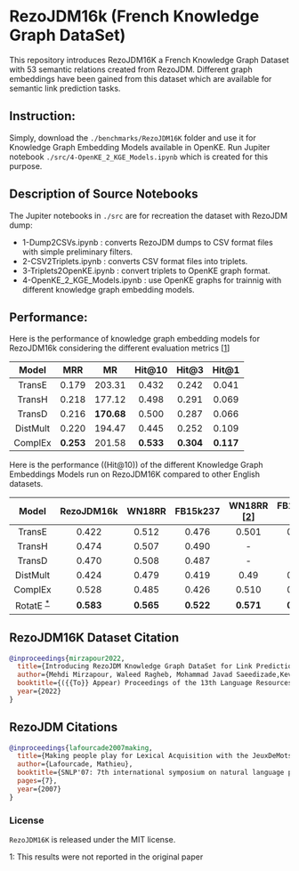 # RezoJDM16k (French Knowledge Graph DataSet)
This repository introduces RezoJDM16K a French Knowledge Graph Dataset with 53 semantic relations created from RezoJDM. Different graph embeddings have been gained from this dataset which are available for semantic link prediction tasks.

## Instruction:  

Simply, download the `./benchmarks/RezoJDM16K` folder and use it for Knowledge Graph Embedding Models available in OpenKE. Run Jupiter notebook `./src/4-OpenKE_2_KGE_Models.ipynb` which is created for this purpose.
  

## Description of Source Notebooks

The Jupiter notebooks in `./src` are for recreation the dataset with RezoJDM dump: 
- 1-Dump2CSVs.ipynb : converts RezoJDM dumps to CSV format files with simple preliminary filters.
- 2-CSV2Triplets.ipynb : converts CSV format files into triplets.
- 3-Triplets2OpenKE.ipynb : convert triplets to OpenKE graph format.
- 4-OpenKE_2_KGE_Models.ipynb : use OpenKE graphs for trainnig with different knowledge graph embedding models.  


## Performance:  

Here is the performance of knowledge graph embedding models for RezoJDM16k considering the different evaluation metrics \[[1](https://ieeexplore.ieee.org/stamp/stamp.jsp?tp=&arnumber=9220143)\]  

Model			|	MRR  |	MR	|	Hit@10	| Hit@3| Hit@1|
|:-:		|:-:	|:-:  |:-:  |:-:  |:-:  |
|TransE	|0.179	|203.31	|0.432|0.242|0.041|
|TransH	|0.218	|177.12	|0.498|0.291|0.069|
|TransD	|0.216	|**170.68**	|0.500|0.287|0.066|
|DistMult	|0.220	|194.47	|0.445|0.252|0.109|
|ComplEx	|**0.253**	|201.58	|**0.533**|**0.304**|**0.117**|




Here is the performance ((Hit@10)) of the different Knowledge Graph Embeddings Models run on RezoJDM16K compared to other English datasets. 


|Model			|	RezoJDM16k  |	WN18RR	|	FB15k237	| WN18RR \[[2](https://aclanthology.org/D15-1174.pdf)\]| FB15k237  \[[2](https://aclanthology.org/D15-1174.pdf)\]|
|:-:		|:-:	|:-:  |:-:  |:-:  |:-:  |
|TransE	|0.422	|0.512	|0.476|0.501|0.486|
|TransH	|0.474	|0.507	|0.490|-|-|
|TransD	|0.470	|0.508	|0.487|-|-|
|DistMult	|0.424	|0.479	|0.419|0.49|0.419|
|ComplEx	|0.528	|0.485	|0.426|0.510|0.428|
|RotatE <sup>[*](#notInOrigPaper)</sup>	|**0.583**	|**0.565**	|**0.522**|**0.571**|**0.533**|


## RezoJDM16K Dataset Citation
```bibtex
@inproceedings{mirzapour2022,
  title={Introducing RezoJDM Knowledge Graph DataSet for Link Prediction},
  author={Mehdi Mirzapour, Waleed Ragheb, Mohammad Javad Saeedizade,Kevin Cousot, Helene Jacquenet, Lawrence Carbon, Mathieu Lafourcade},
  booktitle={({{To}} Appear) Proceedings of the 13th Language Resources and Evaluation Conference (LREC)},
  year={2022}
}
```


## RezoJDM Citations
```bibtex
@inproceedings{lafourcade2007making,
  title={Making people play for Lexical Acquisition with the JeuxDeMots prototype},
  author={Lafourcade, Mathieu},
  booktitle={SNLP'07: 7th international symposium on natural language processing},
  pages={7},
  year={2007}
}
```

### License
`RezoJDM16K` is released under the MIT license.



<a name="notInOrigPaper">1</a>: This results were not reported in the original paper
